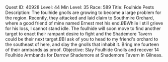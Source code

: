 Quest ID: 40928
Level: 44
Min Level: 35
Race: 589
Title: Foulhide Pests
Description: The foulhide gnolls are growing to become a large problem for the region. Recently, they attacked and laid claim to Southmire Orchard, where a good friend of mine named Ernest met his end.$B$BWhile I still grieve for his loss, I cannot stand idle. The foulhide will soon move to find another target to enact their rampant desire to fight and the Shademore Tavern could be their next target.$B$BI ask of you to head to my friend's orchard to the southeast of here, and slay the gnolls that inhabit it. Bring me fourteen of their armbands as proof.
Objective: Slay Foulhide Gnolls and recover 14 Foulhide Armbands for Darrow Shademore at Shademore Tavern in Gilneas.
